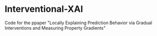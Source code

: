 # Interventional-XAI
Code for the ppaper "Locally Explaining Prediction Behavior via Gradual Interventions and Measuring Property Gradients"
